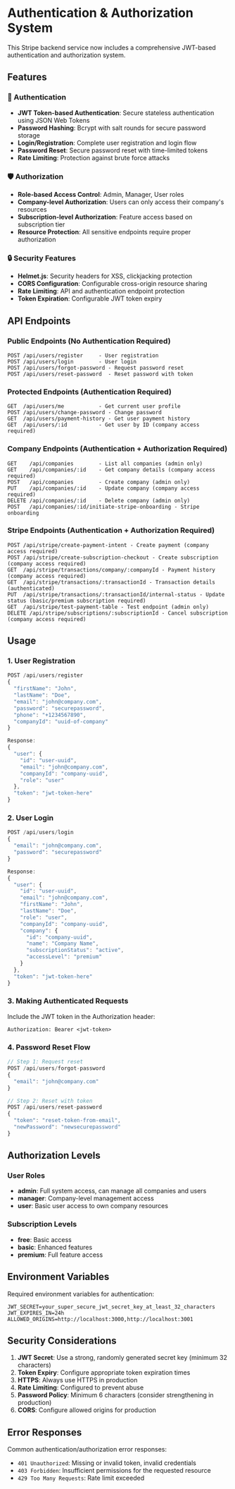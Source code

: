 # Authentication & Authorization System

This Stripe backend service now includes a comprehensive JWT-based authentication and authorization system.

## Features

### 🔐 Authentication
- **JWT Token-based Authentication**: Secure stateless authentication using JSON Web Tokens
- **Password Hashing**: Bcrypt with salt rounds for secure password storage
- **Login/Registration**: Complete user registration and login flow
- **Password Reset**: Secure password reset with time-limited tokens
- **Rate Limiting**: Protection against brute force attacks

### 🛡️ Authorization
- **Role-based Access Control**: Admin, Manager, User roles
- **Company-level Authorization**: Users can only access their company's resources
- **Subscription-level Authorization**: Feature access based on subscription tier
- **Resource Protection**: All sensitive endpoints require proper authorization

### 🔒 Security Features
- **Helmet.js**: Security headers for XSS, clickjacking protection
- **CORS Configuration**: Configurable cross-origin resource sharing
- **Rate Limiting**: API and authentication endpoint protection
- **Token Expiration**: Configurable JWT token expiry

## API Endpoints

### Public Endpoints (No Authentication Required)
```
POST /api/users/register     - User registration
POST /api/users/login        - User login
POST /api/users/forgot-password - Request password reset
POST /api/users/reset-password  - Reset password with token
```

### Protected Endpoints (Authentication Required)
```
GET  /api/users/me           - Get current user profile
POST /api/users/change-password - Change password
GET  /api/users/payment-history - Get user payment history
GET  /api/users/:id          - Get user by ID (company access required)
```

### Company Endpoints (Authentication + Authorization Required)
```
GET    /api/companies        - List all companies (admin only)
GET    /api/companies/:id    - Get company details (company access required)
POST   /api/companies        - Create company (admin only)
PUT    /api/companies/:id    - Update company (company access required)
DELETE /api/companies/:id    - Delete company (admin only)
POST   /api/companies/:id/initiate-stripe-onboarding - Stripe onboarding
```

### Stripe Endpoints (Authentication + Authorization Required)
```
POST /api/stripe/create-payment-intent - Create payment (company access required)
POST /api/stripe/create-subscription-checkout - Create subscription (company access required)
GET  /api/stripe/transactions/company/:companyId - Payment history (company access required)
GET  /api/stripe/transactions/:transactionId - Transaction details (authenticated)
PUT  /api/stripe/transactions/:transactionId/internal-status - Update status (basic/premium subscription required)
GET  /api/stripe/test-payment-table - Test endpoint (admin only)
DELETE /api/stripe/subscriptions/:subscriptionId - Cancel subscription (company access required)
```

## Usage

### 1. User Registration
```javascript
POST /api/users/register
{
  "firstName": "John",
  "lastName": "Doe", 
  "email": "john@company.com",
  "password": "securepassword",
  "phone": "+1234567890",
  "companyId": "uuid-of-company"
}

Response:
{
  "user": {
    "id": "user-uuid",
    "email": "john@company.com",
    "companyId": "company-uuid",
    "role": "user"
  },
  "token": "jwt-token-here"
}
```

### 2. User Login
```javascript
POST /api/users/login
{
  "email": "john@company.com",
  "password": "securepassword"
}

Response:
{
  "user": {
    "id": "user-uuid",
    "email": "john@company.com",
    "firstName": "John",
    "lastName": "Doe",
    "role": "user",
    "companyId": "company-uuid",
    "company": {
      "id": "company-uuid",
      "name": "Company Name",
      "subscriptionStatus": "active",
      "accessLevel": "premium"
    }
  },
  "token": "jwt-token-here"
}
```

### 3. Making Authenticated Requests
Include the JWT token in the Authorization header:
```
Authorization: Bearer <jwt-token>
```

### 4. Password Reset Flow
```javascript
// Step 1: Request reset
POST /api/users/forgot-password
{
  "email": "john@company.com"
}

// Step 2: Reset with token
POST /api/users/reset-password
{
  "token": "reset-token-from-email",
  "newPassword": "newsecurepassword"
}
```

## Authorization Levels

### User Roles
- **admin**: Full system access, can manage all companies and users
- **manager**: Company-level management access
- **user**: Basic user access to own company resources

### Subscription Levels
- **free**: Basic access
- **basic**: Enhanced features
- **premium**: Full feature access

## Environment Variables

Required environment variables for authentication:
```
JWT_SECRET=your_super_secure_jwt_secret_key_at_least_32_characters
JWT_EXPIRES_IN=24h
ALLOWED_ORIGINS=http://localhost:3000,http://localhost:3001
```

## Security Considerations

1. **JWT Secret**: Use a strong, randomly generated secret key (minimum 32 characters)
2. **Token Expiry**: Configure appropriate token expiration times
3. **HTTPS**: Always use HTTPS in production
4. **Rate Limiting**: Configured to prevent abuse
5. **Password Policy**: Minimum 6 characters (consider strengthening in production)
6. **CORS**: Configure allowed origins for production

## Error Responses

Common authentication/authorization error responses:
- `401 Unauthorized`: Missing or invalid token, invalid credentials
- `403 Forbidden`: Insufficient permissions for the requested resource
- `429 Too Many Requests`: Rate limit exceeded
